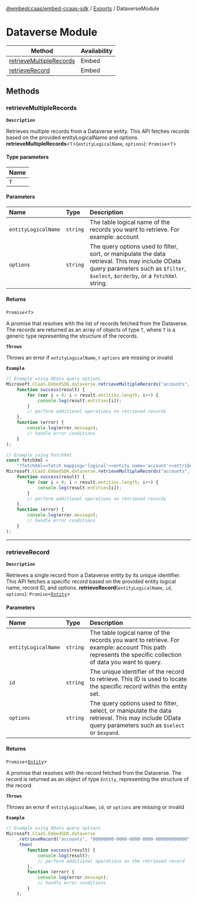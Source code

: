 [@embedccaas/embed-ccaas-sdk](../README.md) / [Exports](../modules.md) / DataverseModule



# Dataverse Module
| Method | Availability |
| ------ | ------------ |
| [retrieveMultipleRecords](DataverseModule.md#retrievemultiplerecords) | Embed |
| [retrieveRecord](DataverseModule.md#retrieverecord) | Embed |


## Methods

### retrieveMultipleRecords
**`Description`**

Retrieves multiple records from a Dataverse entity.
This API fetches records based on the provided entityLogicalName and options.
**retrieveMultipleRecords**<`T`\>(`entityLogicalName`, `options`): `Promise`<`T`\>

#### Type parameters

| Name |
| :--- |
| `T`  |

#### Parameters

| Name                | Type     | Description                                                                                                                                                                         |
| :------------------ | :------- | :---------------------------------------------------------------------------------------------------------------------------------------------------------------------------------- |
| `entityLogicalName` | `string` | The table logical name of the records you want to retrieve. For example: account                                                                                                    |
| `options`           | `string` | The query options used to filter, sort, or manipulate the data retrieval. This may include OData query parameters such as `$filter`, `$select`, `$orderby`, or a `fetchXml` string. |

#### Returns

`Promise`<`T`\>

A promise that resolves with the list of records fetched from the Dataverse.
The records are returned as an array of objects of type `T`, where `T` is a generic type representing the structure of the records.

**`Throws`**

Throws an error if `entityLogicalName`, r `options` are missing or invalid

**`Example`**

```ts
// Example using OData query options
Microsoft.CCaaS.EmbedSDK.dataverse.retrieveMultipleRecords("accounts", "?$select=name&$top=3").then(
	function success(result) {
		for (var i = 0; i < result.entities.length; i++) {
			console.log(result.entities[i]);
		}
		// perform additional operations on retrieved records
	},
	function (error) {
		console.log(error.message);
		// handle error conditions
	}
);

// Example using FetchXml
const fetchXml =
	"?fetchXml=<fetch mapping='logical'><entity name='account'><attribute name='accountid'/><attribute name='name'/></entity></fetch>";
Microsoft.CCaaS.EmbedSDK.dataverse.retrieveMultipleRecords("accounts", fetchXml).then(
	function success(result) {
		for (var i = 0; i < result.entities.length; i++) {
			console.log(result.entities[i]);
		}
		// perform additional operations on retrieved records
	},
	function (error) {
		console.log(error.message);
		// handle error conditions
	}
);
```



---

### retrieveRecord
**`Description`**

Retrieves a single record from a Dataverse entity by its unique identifier.
This API fetches a specific record based on the provided entity logical name, record ID, and options.
**retrieveRecord**(`entityLogicalName`, `id`, `options`): `Promise`<[`Entity`](../modules.md#entity)\>

#### Parameters

| Name                | Type     | Description                                                                                                                                              |
| :------------------ | :------- | :------------------------------------------------------------------------------------------------------------------------------------------------------- |
| `entityLogicalName` | `string` | The table logical name of the records you want to retrieve. For example: account This path represents the specific collection of data you want to query. |
| `id`                | `string` | The unique identifier of the record to retrieve. This ID is used to locate the specific record within the entity set.                                    |
| `options`           | `string` | The query options used to filter, select, or manipulate the data retrieval. This may include OData query parameters such as `$select` or `$expand`.      |

#### Returns

`Promise`<[`Entity`](../modules.md#entity)\>

A promise that resolves with the record fetched from the Dataverse.
The record is returned as an object of type `Entity`, representing the structure of the record.


**`Throws`**

Throws an error if `entityLogicalName`, `id`, or `options` are missing or invalid

**`Example`**

```ts
// Example using OData query options
Microsoft.CCaaS.EmbedSDK.dataverse
	.retrieveRecord("accounts", "00000000-0000-0000-0000-000000000000", "?$select=name")
	.then(
		function success(result) {
			console.log(result);
			// perform additional operations on the retrieved record
		},
		function (error) {
			console.log(error.message);
			// handle error conditions
		}
	);
```
